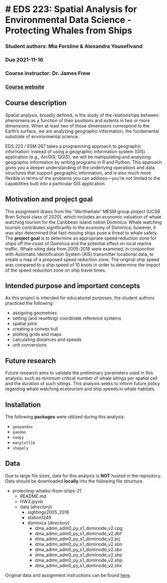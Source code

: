 # # EDS 223: Spatial Analysis for Environmental Data Science - Protecting Whales from Ships
### Student authors: Mia Forsline & Alexandra Yousefivand
### Due 2021-11-16 
### Course instructor: Dr. James Frew
### [Course website](https://jamesfrew.github.io/EDS_223_spatial_analysis/)

## Course description
Spatial analysis, broadly defined, is the study of the relationships between phenomena as a function of their positions and extents in two or more dimensions. When at least two of those dimensions correspond to the Earth’s surface, we are analyzing geographic information, the fundamental substrate of environmental science.

EDS 223 / ESM 267 takes a programming approach to geographic information: instead of using a geographic information system (GIS) application (e.g., ArcGIS; QGIS), we will be manipulating and analyzing geographic information by writing programs in R and Python. This approach gives you a deeper understanding of the underlying operations and data structures that support geographic information, and is also much more flexible in terms of the problems you can address—you’re not limited to the capabilities built into a particular GIS application.

## Motivation and project goal
This assignment draws from the "Worthwhale" MESM group project (UCSB Bren School class of 2020), which includes an economic valuation of whale watching tourism for the Caribbean island nation Dominica. Whale watching tourism contributes significantly to the economy of Dominica; however, it was also determined that fast-moving ships pose a threat to whale safety. The **project goal** is to determine an appropriate speed reduction zone for ships off the coast of Dominica and the potential effect on local marine traffic. Whale siting data from 2005-2018 were examined, in conjunction with Automatic Identification System (AIS) transmitter locational data, to create a map of a proposed speed reduction zone. The original ship speed was compared to a ship speed of 10 knots in order to determine the impact of the speed reduction zone on ship travel times.

## Intended purpose and important concepts
As this project is intended for educational purposes, the student authors practiced the following:
- assigning geometries
- setting (and resetting) coordinate reference systems
- spatial joins
- creating a convex hull
- plotting grids and maps
- calculating distances and speeds
- unit conversions

## Future research
Future research aims to validate the preliminary parameters used in this analysis, such as minimum critical number of whale sitings per spatial cell and the duration of such sitings. This analysis seeks to inform future policy regarding whale watching ecotourism and ship speeds in whale habitats.

## Installation
The following **packages** were utilized during this analysis:
- `geopandas`
- `pandas`
- `numpy`
- `matplotlib`
- `shapely`

## Data
Due to large file sizes, data for this analysis is **NOT** hosted in the repository. Data should be downloaded **locally** into the following file structure.
    
- protecting-whales-from-ships-21
    - README.md
    - HW3.ipynb
    - data (_directory_)
        - sightings2005_2018
        - station1249
        - dominica (_directory_)
            - dma_admn_adm0_py_s1_dominode_v2.cpg
            - dma_admn_adm0_py_s1_dominode_v2.dbf
            - dma_admn_adm0_py_s1_dominode_v2.prj
            - dma_admn_adm0_py_s1_dominode_v2.sbn
            - dma_admn_adm0_py_s1_dominode_v2.sbx
            - dma_admn_adm0_py_s1_dominode_v2.shp
            - dma_admn_adm0_py_s1_dominode_v2.shp
            - dma_admn_adm0_py_s1_dominode_v2.shx

Original data and assignment instructions can be found [here](https://jamesfrew.github.io/EDS_223_spatial_analysis/assignments/3/HW3.html). 
